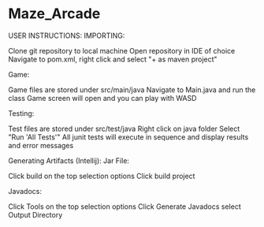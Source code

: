 # Maze_Arcade
USER INSTRUCTIONS:
IMPORTING:

Clone git repository to local machine
Open repository in IDE of choice
Navigate to pom.xml, right click and select "+ as maven project"

Game:

Game files are stored under src/main/java
Navigate to Main.java and run the class
Game screen will open and you can play with WASD

Testing:

Test files are stored under src/test/java
Right click on java folder
Select "Run 'All Tests'"
All junit tests will execute in sequence and display results and error messages

Generating Artifacts (Intellij):
Jar File:

Click build on the top selection options
Click build project

Javadocs:

Click Tools on the top selection options
Click Generate Javadocs
select Output Directory

